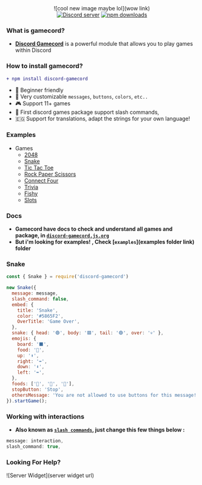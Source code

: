 <div align="center">
![cool new image maybe lol](wow link)
</br>
<a href="https://discord.gg/invite/GaczkwfgV9"><img src="https://img.shields.io/discord/800631529351938089?style=for-the-badge&color=5865F2&logo=discord&logoColor=white&label=Aniket" alt="Discord server" /></a>
    <a href="https://www.npmjs.com/package/discord-gamecord"><img src="https://img.shields.io/npm/dt/discord-gamecord.svg?maxAge=3600&color=CC3534&style=for-the-badge&logo=npm" alt="npm downloads" /></a>
</div>

### What is gamecord?
- [**Discord Gamecord**](https://discord.gg/invite/GaczkwfgV9) is a powerful module that allows you to play games within Discord

### How to install gamecord?
```diff
+ npm install discord-gamecord
````

- 🤩 Beginner friendly
- 🎨 Very customizable `messages`, `buttons`, `colors`, `etc..`
- 🎮 Support 11+ games
- 📎 First discord games package support slash commands,
- 🇪🇬 Support for translations, adapt the strings for your own language!

### Examples
- Games
  - [2048](example/2048)
  - [Snake](#snake)
  - [Tic Tac Toe](examples/tic-tac-toe)
  - [Rock Paper Scissors](examples/rockpaperscissors)
  - [Connect Four](examples/connectfour)
  - [Trivia](examples/trivia)
  - [Fishy](examples/fishy)
  - [Slots](examples/slots)

### Docs
- **Gamecord have docs to check and understand all games and package, in [`discord-gamecord.js.org`](https://discord-gamecord.js.org/)**
- **But i'm looking for examples! , Check [`examples`](examples folder link) folder**

### Snake
```js
const { Snake } = require('discord-gamecord')

new Snake({
  message: message,
  slash_command: false,
  embed: {
    title: 'Snake',
    color: '#5865F2',
    OverTitle: 'Game Over',
  },
  snake: { head: '🟢', body: '🟩', tail: '🟢', over: '💀' },
  emojis: {
    board: '⬛', 
    food: '🍎',
    up: '⬆️', 
    right: '➡️',
    down: '⬇️',
    left: '⬅️',
  },
  foods: ['🍎', '🍇', '🍊'],
  stopButton: 'Stop',
  othersMessage: 'You are not allowed to use buttons for this message!',
}).startGame();
```

### Working with interactions 
- **Also known as [`slash commands`](), just change this few things below :**
```js
message: interaction,
slash_command: true,
```

### Looking For Help?
![Server Widget](server widget url)
